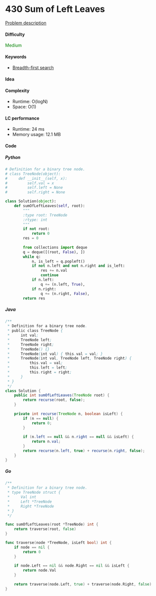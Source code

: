 430 Sum of Left Leaves
=======================
[Problem description](https://leetcode.com/problems/sum-of-left-leaves/)

#### Difficulty
<span style="color:green">Medium</span>

#### Keywords
- [Breadth-first search](../categories/bfs.md)

#### Idea


#### Complexity
- Runtime: O(logN)
- Space: O(1)

#### LC performance
- Runtime: 24 ms
- Memory usage: 12.1 MB

#### Code

##### Python
```python
# Definition for a binary tree node.
# class TreeNode(object):
#     def __init__(self, x):
#         self.val = x
#         self.left = None
#         self.right = None

class Solution(object):
    def sumOfLeftLeaves(self, root):
        """
        :type root: TreeNode
        :rtype: int
        """
        if not root:
            return 0
        res = 0
        
        from collections import deque
        q = deque([(root, False), ])
        while q:
            n, is_left = q.popleft()
            if not n.left and not n.right and is_left:
                res += n.val 
                continue
            if n.left:
                q += (n.left, True),
            if n.right:
                q += (n.right, False),
        return res
```

##### Java
```java
/**
 * Definition for a binary tree node.
 * public class TreeNode {
 *     int val;
 *     TreeNode left;
 *     TreeNode right;
 *     TreeNode() {}
 *     TreeNode(int val) { this.val = val; }
 *     TreeNode(int val, TreeNode left, TreeNode right) {
 *         this.val = val;
 *         this.left = left;
 *         this.right = right;
 *     }
 * }
 */
class Solution {
    public int sumOfLeftLeaves(TreeNode root) {
        return recurse(root, false);
    }
    
    private int recurse(TreeNode n, boolean isLeft) {
        if (n == null) {
            return 0;
        }
        
        if (n.left == null && n.right == null && isLeft) {
            return n.val;
        }
        return recurse(n.left, true) + recurse(n.right, false);
    }
}
```

##### Go
```go
/**
 * Definition for a binary tree node.
 * type TreeNode struct {
 *     Val int
 *     Left *TreeNode
 *     Right *TreeNode
 * }
 */

func sumOfLeftLeaves(root *TreeNode) int {
    return traverse(root, false)
}

func traverse(node *TreeNode, isLeft bool) int {
    if node == nil {
        return 0
    }
    
    if node.Left == nil && node.Right == nil && isLeft {
        return node.Val
    }
    
    return traverse(node.Left, true) + traverse(node.Right, false)
}
```